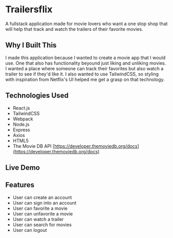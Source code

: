 # Trailersflix

A fullstack application made for movie lovers who want a one stop shop that will
help that track and watch the trailers of their favorite movies.

## Why I Built This

I made this application because I wanted to create a movie app that I would use.
One that also has functionality beyound just liking and unliking movies. I wanted
a place where someone can track their favorites but also watch a trailer to see if
they'd like it. I also wanted to use TailwindCSS, so styling with inspiration from
Netflix's UI helped me get a grasp on that technology.

## Technologies Used

- React.js
- TailwindCSS
- Webpack
- Node.js
- Express
- Axios
- HTML5
- The Movie DB API [https://developer.themoviedb.org/docs](https://developer.themoviedb.org/docs)

## Live Demo


## Features

- User can create an account
- User can sign into an account
- User can favorite a movie
- User can unfavorite a movie
- User can watch a trailer
- User can search for movies
- User can logout
